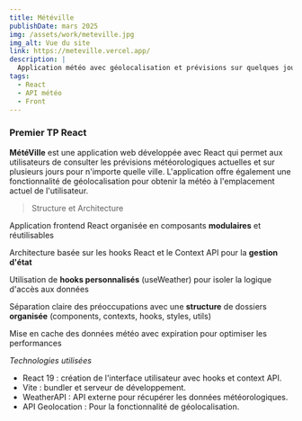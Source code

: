 ```yaml
---
title: Météville
publishDate: mars 2025
img: /assets/work/meteville.jpg
img_alt: Vue du site
link: https://meteville.vercel.app/
description: |
  Application météo avec géolocalisation et prévisions sur quelques jours
tags:
  - React
  - API météo
  - Front
---
```


### Premier TP React 

**MétéVille** est une application web développée avec React qui permet aux utilisateurs de consulter les prévisions météorologiques actuelles et sur plusieurs jours pour n'importe quelle ville. L'application offre également une fonctionnalité de géolocalisation pour obtenir la météo à l'emplacement actuel de l'utilisateur.

>Structure et Architecture

Application frontend React organisée en composants **modulaires** et réutilisables

Architecture basée sur les hooks React et le Context API pour la **gestion d'état**

Utilisation de **hooks personnalisés** (useWeather) pour isoler la logique d'accès aux données

Séparation claire des préoccupations avec une **structure** de dossiers **organisée** (components, contexts, hooks, styles, utils)

Mise en cache des données météo avec expiration pour optimiser les performances


*Technologies utilisées*  
* React 19 : création de l'interface utilisateur avec hooks et context API.  
* Vite : bundler et serveur de développement.
* WeatherAPI : API externe pour récupérer les données météorologiques.
* API Geolocation : Pour la fonctionnalité de géolocalisation.




